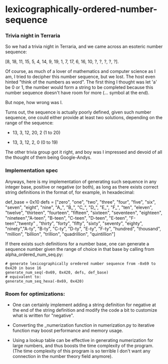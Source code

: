 # lexicographically-ordered-number-sequence

### Trivia night in Terraria
So we had a trivia night in Terraria, and we came across an esoteric number sequence: 

[8, 18, 11, 15, 5, 4, 14, 9, 19, 1, 7, 17, 6, 16, 10, ?, ?, ?, ?, ?].

Of course, as much of a lover of mathematics and computer science as I am, I tried to decipher this number sequence, but we lost.
The host even hinted "think of the numbers as word". The first thing I thought was let 'a' be 0 or 1, the number would form a 
string to be completed because this number sequence doesn't have room for more (... symbol at the end).

But nope, how wrong was I.

Turns out, the sequence is actually poorly defined, given such number sequence, one could either provide at least two solutions, depending on the range of the sequence:
 - 13, 3, 12, 20, 2 (1 to 20)
 
 - 13, 3, 12, 2, 0 (0 to 19)
 
The other trivia group got it right, and boy was I impressed and devoid of all the thought of them being Google-Andys.

### Implementation spec
Anyways, here is my implementation of generating such sequence in any integer base, positive or negative (or both), as long as there exists correct string definitions in the format of, for example, in hexadecimal:

def_base = 0x10
defs = ["zero", "one", "two", "three", "four", "five", "six", "seven", "eight", "nine", "A_", "B_", "C_", "D_", "E_", "F_", "ten", "eleven", "twelve", "thirteen", "fourteen", "fifteen", "sixteen", "seventeen", "eighteen", "nineteen","A-teen", "B-teen", "C-teen", "D-teen", "E-teen", "F-teen","twenty" , "thirty", "forty", "fifty", "sixty", "seventy", "eighty", "ninety","A-ty", "B-ty", "C-ty", "D-ty", "E-ty", "F-ty", "hundred", "thousand", "million", "billion", "trillion", "quadrillion", "quintillion"]

If there exists such definitions for a number base, one can generate a sequence number given the range of choice in that base by calling from alpha_ordered_num_seq.py:

```{py}
# generate lexicographically oredered number sequence from -0x69 to 0x420 in base 16
generate_num_seq(-0x69, 0x420, defs, def_base) 
# equivalent to:
generate_num_seq_hexa(-0x69, 0x420)
```

### Room for optimizations:

 - One can certainly implement adding a string definition for negative at the end of the string definition and modify the code a bit to customize what is written for "negative".
 
 - Converting the _numerization function in numerization.py to iterative function may boost performance and memory usage.
 
 - Using a lookup table can be effective in generating numerization for large numbers, and thus boosts the time complexity of the program. (The time complexity of this program is so terrible I don't want any connection in the number theory field anymore).


